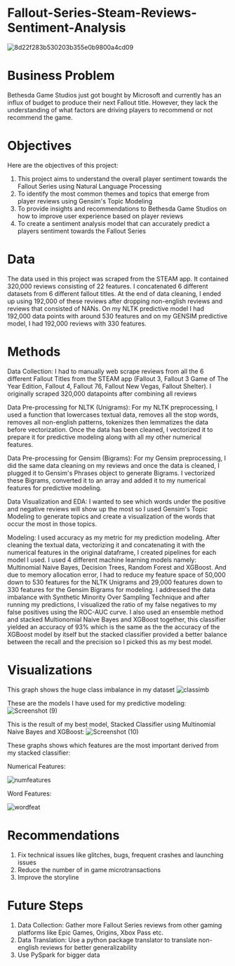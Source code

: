# Fallout-Series-Steam-Reviews-Sentiment-Analysis
![8d22f283b530203b355e0b9800a4cd09](https://user-images.githubusercontent.com/108106393/218854660-307ddfeb-4a22-4342-b336-a92f02a75e61.png)

# Business Problem 
Bethesda Game Studios just got bought by Microsoft and currently has an influx of budget to produce their next Fallout title. However, they lack the understanding of what factors are driving players to recommend or not recommend the game.  

# Objectives
Here are the objectives of this project: 
1. This project aims to understand the overall player sentiment towards the Fallout Series using Natural Language Processing 
2. To identify the most common themes and topics that emerge from player reviews using Gensim's Topic Modeling 
3. To provide insights and recommendations to Bethesda Game Studios on how to improve user experience based on player reviews
4. To create a sentiment analysis model that can accurately predict a players sentiment towards the Fallout Series

# Data
The data used in this project was scraped from the STEAM app. It contained 320,000 reviews consisting of 22 features. I concatenated 6 different datasets from 6 different fallout titles. At the end of data cleaning, I ended up using 192,000 of these reviews after dropping non-english reviews and reviews that consisted of NANs. On my NLTK predictive model I had 192,000 data points with around 530 features and on my GENSIM predictive model, I had 192,000 reviews with 330 features. 

# Methods 

Data Collection: I had to manually web scrape reviews from all the 6 different Fallout Titles from the STEAM app (Fallout 3, Fallout 3 Game of The Year Edition, Fallout 4, Fallout 76, Fallout New Vegas, Fallout Shelter). I originally scraped 320,000 datapoints after combining all reviews

Data Pre-processing for NLTK (Unigrams): For my NLTK preprocessing, I used a function that lowercases textual data, removes all the stop words, removes all non-english patterns, tokenizes then lemmatizes the data before vectorization. Once the data has been cleaned, I vectorized it to prepare it for predictive modeling along with all my other numerical features. 

Data Pre-processing for Gensim (Bigrams): For my Gensim preprocessing, I did the same data cleaning on my reviews and once the data is cleaned, I plugged it to Gensim's Phrases object to generate Bigrams. I vectorized these Bigrams, converted it to an array and added it to my numerical features for predictive modeling. 

Data Visualization and EDA: I wanted to see which words under the positive and negative reviews will show up the most so I used Gensim's Topic Modeling to generate topics and create a visualization of the words that occur the most in those topics. 

Modeling: I used accuracy as my metric for my prediction modeling. After cleaning the textual data, vectorizing it and concatenating it with the numerical features in the original dataframe, I created pipelines for each model I used. I used 4 different machine learning models namely: Multinomial Naive Bayes, Decision Trees, Random Forest and XGBoost. And due to memory allocation error, I had to reduce my feature space of 50,000 down to 530 features for the NLTK Unigrams and 29,000 features down to 330 features for the Gensim Bigrams for modeling. I addressed the data imbalance with Synthetic Minority Over Sampling Technique and after running my predictions, I visualized the ratio of my false negatives to my false positives using the ROC-AUC curve. I also used an ensemble method and stacked Multionomial Naive Bayes and XGBoost together, this classifier yielded an accuracy of 93% which is the same as the the accuracy of the XGBoost model by itself but the stacked classifier provided a better balance between the recall and the precision so I picked this as my best model. 

# Visualizations 
This graph shows the huge class imbalance in my dataset 
![classimb](https://user-images.githubusercontent.com/108106393/219446078-8bf86f86-12cf-4688-a22c-9c7a927282b5.png)

These are the models I have used for my predictive modeling: 
![Screenshot (9)](https://user-images.githubusercontent.com/108106393/219449980-95f9491f-cb2b-4006-9345-c8e9866c0791.png)

This is the result of my best model, Stacked Classifier using Multinomial Naive Bayes and XGBoost: 
![Screenshot (10)](https://user-images.githubusercontent.com/108106393/219450109-50f49c8f-d0fa-403b-823c-024c864ff6d3.png)

These graphs shows which features are the most important derived from my stacked classifier:

Numerical Features:

![numfeatures](https://user-images.githubusercontent.com/108106393/219450496-f0f82684-0b95-47ac-a7cf-6c3ebb79efc4.png)

Word Features:

![wordfeat](https://user-images.githubusercontent.com/108106393/219450639-a947252d-38b4-4ac0-a865-8ed7df2e2efb.png)

# Recommendations
1. Fix technical issues like glitches, bugs, frequent crashes and launching issues 
2. Reduce the number of in game microtransactions
3. Improve the storyline

# Future Steps 
1. Data Collection: Gather more Fallout Series reviews from other gaming platforms like Epic Games, Origins, Xbox Pass etc.
2. Data Translation: Use a python package translator to translate non-english reviews for better generalizability 
3. Use PySpark for bigger data 
